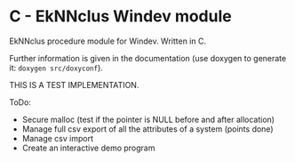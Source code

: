 # C - EkNNclus Windev module

EkNNclus procedure module for Windev. Written in C.

Further information is given in the documentation (use doxygen to generate it: `doxygen src/doxyconf`).

THIS IS A TEST IMPLEMENTATION.

ToDo:
* Secure malloc (test if the pointer is NULL before and after allocation)
* Manage full csv export of all the attributes of a system (points done)
* Manage csv import
* Create an interactive demo program
